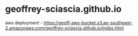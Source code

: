 # geoffrey-sciascia.github.io

aws deployment - https://geoff-aws-bucket.s3.ap-southeast-2.amazonaws.com/geoffrey-sciascia.github.io/index.html